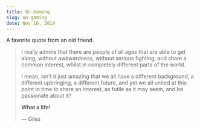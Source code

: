 ```yaml
---
title: On Gaming
slug: on-gaming
date: Nov 16, 2019
---
```


A favorite quote from an old friend.

<blockquote>

I really admire that there are people of all ages that are able to get along, without awkwardness, without serious fighting, and share a common interest, whilst in completely different parts of the world.

I mean, isn't it just amazing that we all have a different background, a different upbringing, a different future, and yet we all united at this point in time to share an interest, as futile as it may seem, and be passionate about it?

**What a life!**

— Giles
</blockquote>

